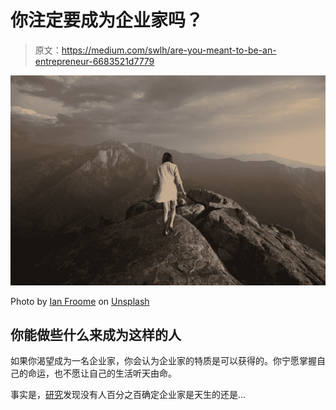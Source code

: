 # 你注定要成为企业家吗？

> 原文：<https://medium.com/swlh/are-you-meant-to-be-an-entrepreneur-6683521d7779>

![](img/22f8699e23babb301104bcec67ef3669.png)

Photo by [Ian Froome](https://unsplash.com/@ian_froome_photography?utm_source=medium&utm_medium=referral) on [Unsplash](https://unsplash.com?utm_source=medium&utm_medium=referral)

## 你能做些什么来成为这样的人

如果你渴望成为一名企业家，你会认为企业家的特质是可以获得的。你宁愿掌握自己的命运，也不愿让自己的生活听天由命。

事实是，[研究](https://www.abacademies.org/Public/Proceedings/Proceedings28/AE%20Proceedings%20Spring%202011.pdf#page=53)发现没有人百分之百确定企业家是天生的还是…
